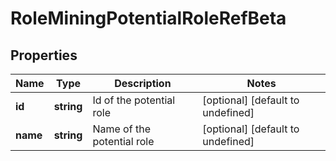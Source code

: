 # RoleMiningPotentialRoleRefBeta

## Properties

Name | Type | Description | Notes
------------ | ------------- | ------------- | -------------
**id** | **string** | Id of the potential role | [optional] [default to undefined]
**name** | **string** | Name of the potential role | [optional] [default to undefined]

